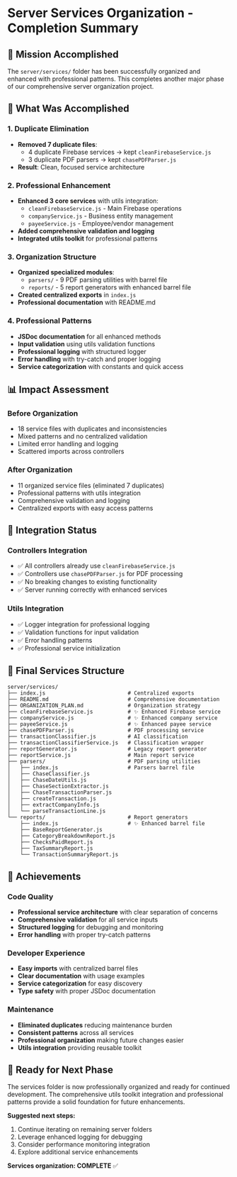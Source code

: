 # Server Services Organization - Completion Summary

## 🎯 Mission Accomplished

The `server/services/` folder has been successfully organized and enhanced with professional patterns. This completes another major phase of our comprehensive server organization project.

## 🔧 What Was Accomplished

### 1. Duplicate Elimination
- **Removed 7 duplicate files**:
  - 4 duplicate Firebase services → kept `cleanFirebaseService.js`
  - 3 duplicate PDF parsers → kept `chasePDFParser.js`
- **Result**: Clean, focused service architecture

### 2. Professional Enhancement
- **Enhanced 3 core services** with utils integration:
  - `cleanFirebaseService.js` - Main Firebase operations
  - `companyService.js` - Business entity management
  - `payeeService.js` - Employee/vendor management
- **Added comprehensive validation and logging**
- **Integrated utils toolkit** for professional patterns

### 3. Organization Structure
- **Organized specialized modules**:
  - `parsers/` - 9 PDF parsing utilities with barrel file
  - `reports/` - 5 report generators with enhanced barrel file
- **Created centralized exports** in `index.js`
- **Professional documentation** with README.md

### 4. Professional Patterns
- **JSDoc documentation** for all enhanced methods
- **Input validation** using utils validation functions
- **Professional logging** with structured logger
- **Error handling** with try-catch and proper logging
- **Service categorization** with constants and quick access

## 📊 Impact Assessment

### Before Organization
- 18 service files with duplicates and inconsistencies
- Mixed patterns and no centralized validation
- Limited error handling and logging
- Scattered imports across controllers

### After Organization  
- 11 organized service files (eliminated 7 duplicates)
- Professional patterns with utils integration
- Comprehensive validation and logging
- Centralized exports with easy access patterns

## 🔗 Integration Status

### Controllers Integration
- ✅ All controllers already use `cleanFirebaseService.js`
- ✅ Controllers use `chasePDFParser.js` for PDF processing
- ✅ No breaking changes to existing functionality
- ✅ Server running correctly with enhanced services

### Utils Integration
- ✅ Logger integration for professional logging
- ✅ Validation functions for input validation
- ✅ Error handling patterns
- ✅ Professional service initialization

## 📁 Final Services Structure

```
server/services/
├── index.js                          # Centralized exports
├── README.md                         # Comprehensive documentation
├── ORGANIZATION_PLAN.md              # Organization strategy
├── cleanFirebaseService.js           # ✨ Enhanced Firebase service
├── companyService.js                 # ✨ Enhanced company service  
├── payeeService.js                   # ✨ Enhanced payee service
├── chasePDFParser.js                 # PDF processing service
├── transactionClassifier.js          # AI classification
├── transactionClassifierService.js   # Classification wrapper
├── reportGenerator.js                # Legacy report generator
├── reportService.js                  # Main report service
├── parsers/                          # PDF parsing utilities
│   ├── index.js                      # Parsers barrel file
│   ├── ChaseClassifier.js
│   ├── ChaseDateUtils.js
│   ├── ChaseSectionExtractor.js
│   ├── ChaseTransactionParser.js
│   ├── createTransaction.js
│   ├── extractCompanyInfo.js
│   └── parseTransactionLine.js
└── reports/                          # Report generators
    ├── index.js                      # ✨ Enhanced barrel file
    ├── BaseReportGenerator.js
    ├── CategoryBreakdownReport.js
    ├── ChecksPaidReport.js
    ├── TaxSummaryReport.js
    └── TransactionSummaryReport.js
```

## 🎉 Achievements

### Code Quality
- **Professional service architecture** with clear separation of concerns
- **Comprehensive validation** for all service inputs
- **Structured logging** for debugging and monitoring
- **Error handling** with proper try-catch patterns

### Developer Experience
- **Easy imports** with centralized barrel files
- **Clear documentation** with usage examples
- **Service categorization** for easy discovery
- **Type safety** with proper JSDoc documentation

### Maintenance
- **Eliminated duplicates** reducing maintenance burden
- **Consistent patterns** across all services
- **Professional organization** making future changes easier
- **Utils integration** providing reusable toolkit

## 🚀 Ready for Next Phase

The services folder is now professionally organized and ready for continued development. The comprehensive utils toolkit integration and professional patterns provide a solid foundation for future enhancements.

**Suggested next steps:**
1. Continue iterating on remaining server folders
2. Leverage enhanced logging for debugging
3. Consider performance monitoring integration
4. Explore additional service enhancements

**Services organization: COMPLETE** ✅
